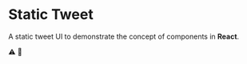 # Static Tweet

A static tweet UI to demonstrate the concept of components in **React**.  

:warning: :construction:  
